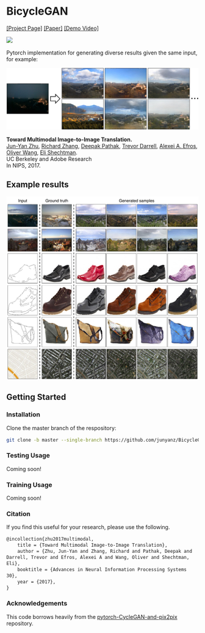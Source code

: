# BicycleGAN

[[Project Page]](https://junyanz.github.io/BicycleGAN/) [[Paper]](https://arxiv.org/abs/1711.11586) [[Demo Video]](https://youtu.be/JvGysD2EFhw)

<img src='imgs/day2night.gif' width=800>  

Pytorch implementation for generating diverse results given the same input, for example:

<img src='imgs/teaser.jpg'>  

**Toward Multimodal Image-to-Image Translation.**  
[Jun-Yan Zhu](https://people.eecs.berkeley.edu/~junyanz/),
 [Richard Zhang](https://richzhang.github.io/), [Deepak Pathak](http://people.eecs.berkeley.edu/~pathak/), [Trevor Darrell](https://people.eecs.berkeley.edu/~trevor/), [Alexei A. Efros](https://people.eecs.berkeley.edu/~efros/), [Oliver Wang](http://www.oliverwang.info/), [Eli Shechtman](https://research.adobe.com/person/eli-shechtman/).  
 UC Berkeley and Adobe Research  
In NIPS, 2017.

## Example results
<img src='imgs/results_matrix.jpg' width=1000>  


## Getting Started ###
### Installation
Clone the master branch of the respository:
```bash
git clone -b master --single-branch https://github.com/junyanz/BicycleGAN.git`
```

### Testing Usage

Coming soon!

### Training Usage

Coming soon!

### Citation

If you find this useful for your research, please use the following.

```
@incollection{zhu2017multimodal,
	title = {Toward Multimodal Image-to-Image Translation},
	author = {Zhu, Jun-Yan and Zhang, Richard and Pathak, Deepak and Darrell, Trevor and Efros, Alexei A and Wang, Oliver and Shechtman, Eli},
	booktitle = {Advances in Neural Information Processing Systems 30},
	year = {2017},
}
```

### Acknowledgements

This code borrows heavily from the [pytorch-CycleGAN-and-pix2pix](https://github.com/junyanz/pytorch-CycleGAN-and-pix2pix) repository.
